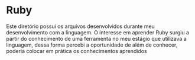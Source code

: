 # Ruby

Este diretório possui os arquivos desenvolvidos durante meu desenvolvimento com a linguagem. O interesse em aprender Ruby surgiu a partir do conhecimento de uma ferramenta no meu estágio que utilizava a linguagem, dessa forma percebi a oportunidade de além de conhecer, poderia colocar em prática os conhecimentos aprendidos

